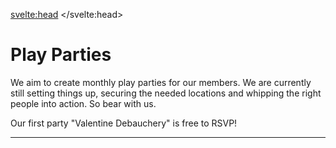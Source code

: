 <script lang="ts">
  import Contact from '$lib/Contact.svelte';
</script>

<svelte:head>
	<title>Play Parties - Kinky Bangkok</title>
	<meta name="description" content="Our Upcoming Play Party in Bangkok: Valentine Debauchery" />
</svelte:head>

# Play Parties

We aim to create monthly play parties for our members. We are currently still setting things up, securing the needed locations and whipping the right people into action. So bear with us.

Our first party "Valentine Debauchery" is free to RSVP!

--- 

<Contact />